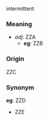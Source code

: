 intermittent
### Meaning
+ _adj_: ZZA
    + __eg__: ZZB

### Origin

ZZC

### Synonym

__eg__: ZZD

+ ZZE


